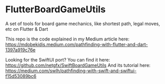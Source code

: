 # FlutterBoardGameUtils
A set of tools for board game mechanics, like shortest path, legal moves, etc on Flutter &amp; Dart

This repo is the code explained in my Medium article here: https://mdobekidis.medium.com/pathfinding-with-flutter-and-dart-1397a919c76e

Looking for the SwiftUI port? You can find it here: https://github.com/netgfx/SwiftBoardGameUtils
And its tutorial here: https://medium.com/swlh/pathfinding-with-swift-and-swiftui-f15d53089bc6
